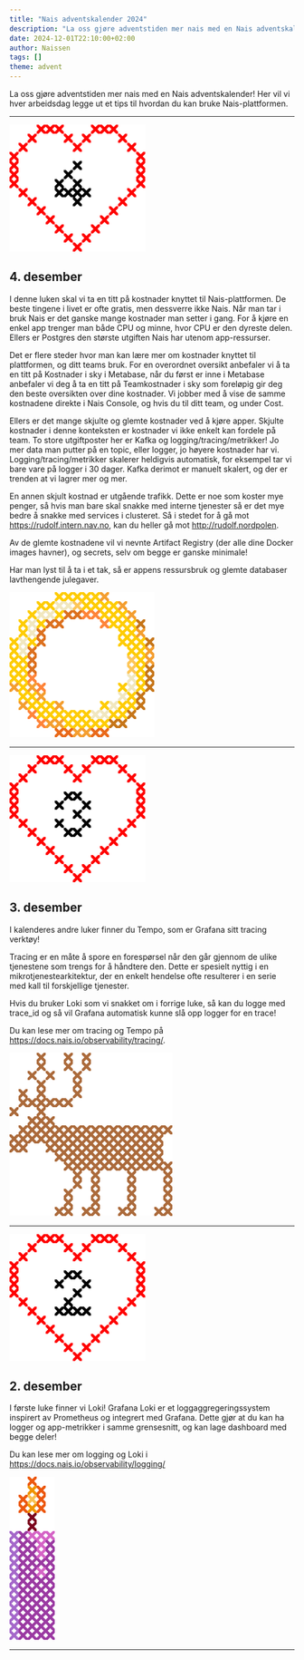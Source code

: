 ```yaml
---
title: "Nais adventskalender 2024"
description: "La oss gjøre adventstiden mer nais med en Nais adventskalender! Her vil vi hver arbeidsdag legge ut et tips til hvordan du kan bruke Nais-plattformen."
date: 2024-12-01T22:10:00+02:00
author: Naissen
tags: []
theme: advent
---
```


La oss gjøre adventstiden mer nais med en Nais adventskalender! Her vil vi hver arbeidsdag legge ut et tips til hvordan du kan bruke Nais-plattformen.

---

<!-- <img class="number" src="./images/femte.svg" alt="">

## 5. desember

Vi skalerer opp dagens luke så vi kan se hvordan det fungerer.

Noen ganger har man behov for å skalere en app helt ned for litt vedlikehold. Og den enkleste måten å gjøre det på er å bruke kubectl scale.

Hvis du har en app som heter julenissen kan du bruke følgende kommando for å skalere den ned:

```
kubectl scale --replicas=0 deployment/julenissen
```

Når så julaften nærmer seg må julenissen skaleres opp, så han kan levere gaver til hele verden:

```
kubectl scale --replicas=5 deployment/julenissen
```

Noen ganger har man behov for at en app er skalert ned over lang tid, og da er det nok best å endre det direkte i nais.yaml.

<div class="nisser">
<img class="illustration" src="./images/nisse.svg" alt="">

<img class="illustration" src="./images/nisse.svg" alt="">

<img class="illustration" src="./images/nisse.svg" alt="">

<img class="illustration" src="./images/nisse.svg" alt="">

<img class="illustration" src="./images/nisse.svg" alt="">
</div>

--- -->

<img class="number" src="./images/fjerde.svg" alt="">

## 4. desember

I denne luken skal vi ta en titt på kostnader knyttet til Nais-plattformen. De beste tingene i livet er ofte gratis, men dessverre ikke Nais. Når man tar i bruk Nais er det ganske mange kostnader man setter i gang. For å kjøre en enkel app trenger man både CPU og minne, hvor CPU er den dyreste delen. Ellers er Postgres den største utgiften Nais har utenom app-ressurser.

Det er flere steder hvor man kan lære mer om kostnader knyttet til plattformen, og ditt teams bruk. For en overordnet oversikt anbefaler vi å ta en titt på Kostnader i sky i Metabase, når du først er inne i Metabase anbefaler vi deg å ta en titt på Teamkostnader i sky som foreløpig gir deg den beste oversikten over dine kostnader. Vi jobber med å vise de samme kostnadene direkte i Nais Console, og hvis du til ditt team, og under Cost.

Ellers er det mange skjulte og glemte kostnader ved å kjøre apper. Skjulte kostnader i denne konteksten er kostnader vi ikke enkelt kan fordele på team. To store utgiftposter her er Kafka og logging/tracing/metrikker! Jo mer data man putter på en topic, eller logger, jo høyere kostnader har vi. Logging/tracing/metrikker skalerer heldigvis automatisk, for eksempel tar vi bare vare på logger i 30 dager. Kafka derimot er manuelt skalert, og der er trenden at vi lagrer mer og mer.

En annen skjult kostnad er utgående trafikk. Dette er noe som koster mye penger, så hvis man bare skal snakke med interne tjenester så er det mye bedre å snakke med services i clusteret. Så i stedet for å gå mot https://rudolf.intern.nav.no, kan du heller gå mot http://rudolf.nordpolen.

Av de glemte kostnadene vil vi nevnte Artifact Registry (der alle dine Docker images havner), og secrets, selv om begge er ganske minimale!

Har man lyst til å ta i et tak, så er appens ressursbruk og glemte databaser lavthengende julegaver.

<img class="illustration" src="./images/ring.svg" alt="">

---

<img class="number" src="./images/tredje.svg" alt="">

## 3. desember

I kalenderes andre luker finner du Tempo, som er Grafana sitt tracing verktøy!

Tracing er en måte å spore en forespørsel når den går gjennom de ulike tjenestene som trengs for å håndtere den. Dette er spesielt nyttig i en mikrotjenestearkitektur, der en enkelt hendelse ofte resulterer i en serie med kall til forskjellige tjenester.

Hvis du bruker Loki som vi snakket om i forrige luke, så kan du logge med trace_id og så vil Grafana automatisk kunne slå opp logger for en trace!

Du kan lese mer om tracing og Tempo på https://docs.nais.io/observability/tracing/.

<img class="illustration" src="./images/reinsdyr.svg" alt="">

---

<img class="number" src="./images/andre.svg" alt="">

## 2. desember

I første luke finner vi Loki! Grafana Loki er et loggaggregeringssystem inspirert av Prometheus og integrert med Grafana. Dette gjør at du kan ha logger og app-metrikker i samme grensesnitt, og kan lage dashboard med begge deler!

Du kan lese mer om logging og Loki i https://docs.nais.io/observability/logging/

<img class="illustration" src="./images/ett-lys.svg" alt="">

---

<style>
    .nisser {
        text-align: center;
	text-wrap: balance;
    }
    .nisser > *{
        display: inline;
    }
    .number {
        margin-inline: auto;
    }
    .illustration {
        margin-inline: auto;
    }
</style>
